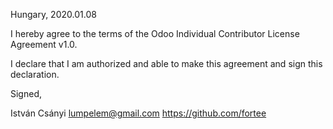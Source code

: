 Hungary, 2020.01.08

I hereby agree to the terms of the Odoo Individual Contributor License
Agreement v1.0.

I declare that I am authorized and able to make this agreement and sign this
declaration.

Signed,

István Csányi lumpelem@gmail.com https://github.com/fortee